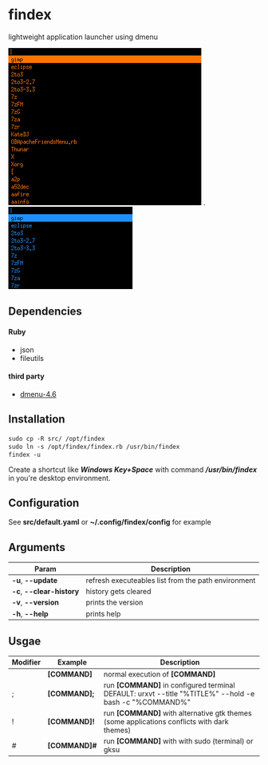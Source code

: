 # findex
lightweight application launcher using dmenu

![ScreenShot](/images/screenshot1.jpg) . ![ScreenShot](/images/screenshot2.jpg)

## Dependencies
#### Ruby
* json
* fileutils

#### third party 
* [dmenu-4.6](http://tools.suckless.org/dmenu/)

## Installation
```
sudo cp -R src/ /opt/findex
sudo ln -s /opt/findex/findex.rb /usr/bin/findex
findex -u
```
Create a shortcut like ***Windows Key+Space*** with command ***/usr/bin/findex*** in you're desktop environment.

## Configuration
See **src/default.yaml** or **~/.config/findex/config** for example 

## Arguments

| Param | Description |
| --- | --- |
|**-u**, **--update** | refresh executeables list from the path environment|
|**-c**, **--clear-history**| history gets cleared|
|**-v**, **--version**| prints the version|
|**-h**, **--help**| prints help|

## Usgae

| Modifier | Example | Description |
| --- | --- | --- |
||**\[COMMAND\]** | normal execution of **\[COMMAND\]**|
|;|**\[COMMAND\];** |run **\[COMMAND\]** in configured terminal DEFAULT: urxvt --title "%TITLE%" --hold -e bash -c "%COMMAND%"|
|!|**\[COMMAND\]!** |  run  **\[COMMAND\]** with alternative gtk themes (some applications conflicts with dark themes)|
|#|**\[COMMAND\]#** |  run  **\[COMMAND\]** with with sudo (terminal) or gksu|

